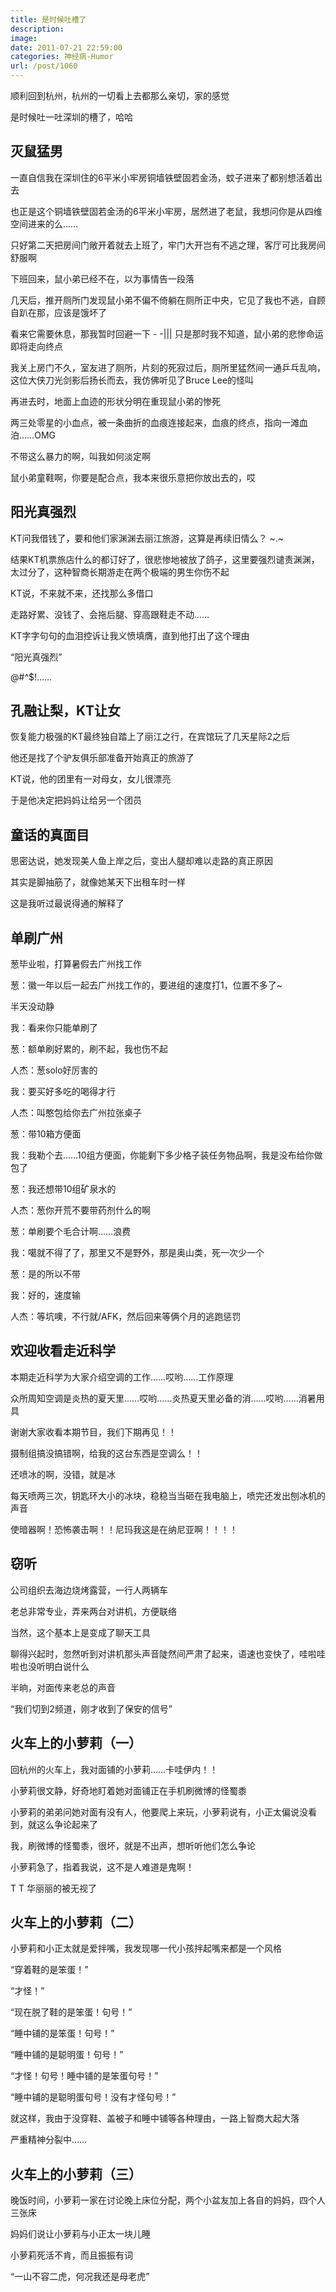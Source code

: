 ```yaml
---
title: 是时候吐槽了
description: 
image: 
date: 2011-07-21 22:59:00
categories: 神经病-Humor
url: /post/1060
---
```


顺利回到杭州，杭州的一切看上去都那么亲切，家的感觉

是时候吐一吐深圳的槽了，哈哈

## 灭鼠猛男

一直自信我在深圳住的6平米小牢房铜墙铁壁固若金汤，蚊子进来了都别想活着出去

也正是这个铜墙铁壁固若金汤的6平米小牢房，居然进了老鼠，我想问你是从四维空间进来的么……

只好第二天把房间门敞开着就去上班了，牢门大开岂有不逃之理，客厅可比我房间舒服啊

下班回来，鼠小弟已经不在，以为事情告一段落

几天后，推开厕所门发现鼠小弟不偏不倚躺在厕所正中央，它见了我也不逃，自顾自趴在那，应该是饿坏了

看来它需要休息，那我暂时回避一下  - -|||   只是那时我不知道，鼠小弟的悲惨命运即将走向终点

我关上房门不久，室友进了厕所，片刻的死寂过后，厕所里猛然间一通乒乓乱响，这位大侠刀光剑影后扬长而去，我仿佛听见了Bruce Lee的怪叫

再进去时，地面上血迹的形状分明在重现鼠小弟的惨死

两三处零星的小血点，被一条曲折的血痕连接起来，血痕的终点，指向一滩血泊……OMG

不带这么暴力的啊，叫我如何淡定啊

鼠小弟童鞋啊，你要是配合点，我本来很乐意把你放出去的，哎

## 阳光真强烈

KT问我借钱了，要和他们家渊渊去丽江旅游，这算是再续旧情么？   ~.~

结果KT机票旅店什么的都订好了，很悲惨地被放了鸽子，这里要强烈谴责渊渊，太过分了，这种智商长期游走在两个极端的男生你伤不起

KT说，不来就不来，还找那么多借口

走路好累、没钱了、会拖后腿、穿高跟鞋走不动……

KT字字句句的血泪控诉让我义愤填膺，直到他打出了这个理由

“阳光真强烈”

@#^$!……

## 孔融让梨，KT让女

恢复能力极强的KT最终独自踏上了丽江之行，在宾馆玩了几天星际2之后

他还是找了个驴友俱乐部准备开始真正的旅游了

KT说，他的团里有一对母女，女儿很漂亮

于是他决定把妈妈让给另一个团员

## 童话的真面目

思密达说，她发现美人鱼上岸之后，变出人腿却难以走路的真正原因

其实是脚抽筋了，就像她某天下出租车时一样

这是我听过最说得通的解释了

## 单刷广州

葱毕业啦，打算暑假去广州找工作

葱：徽一年以后一起去广州找工作的，要进组的速度打1，位置不多了~

半天没动静

我：看来你只能单刷了

葱：额单刷好累的，刷不起，我也伤不起

人杰：葱solo好厉害的

我：要买好多吃的喝得才行

人杰：叫憨包给你去广州拉张桌子

葱：带10箱方便面

我：我勒个去……10组方便面，你能剩下多少格子装任务物品啊，我是没布给你做包了

葱：我还想带10组矿泉水的

人杰：葱你开荒不要带药剂什么的啊

葱：单刷要个毛合计啊……浪费

我：噶就不得了了，那里又不是野外，那是奥山类，死一次少一个

葱：是的所以不带

我：好的，速度输

人杰：等坑噢，不行就/AFK，然后回来等俩个月的逃跑惩罚

## 欢迎收看走近科学

本期走近科学为大家介绍空调的工作……哎哟……工作原理

众所周知空调是炎热的夏天里……哎哟……炎热夏天里必备的消……哎哟……消暑用具

谢谢大家收看本期节目，我们下期再见！！

摄制组搞没搞错啊，给我的这台东西是空调么！！

还喷冰的啊，没错，就是冰

每天喷两三次，钥匙环大小的冰块，稳稳当当砸在我电脑上，喷完还发出刨冰机的声音

使暗器啊！恐怖袭击啊！！尼玛我这是在纳尼亚啊！！！！

## 窃听

公司组织去海边烧烤露营，一行人两辆车

老总非常专业，弄来两台对讲机，方便联络

当然，这个基本上是变成了聊天工具

聊得兴起时，忽然听到对讲机那头声音陡然间严肃了起来，语速也变快了，哇啦哇啦也没听明白说什么

半晌，对面传来老总的声音

“我们切到2频道，刚才收到了保安的信号”

## 火车上的小萝莉（一）

回杭州的火车上，我对面铺的小萝莉……卡哇伊内！！

小萝莉很文静，好奇地盯着她对面铺正在手机刷微博的怪蜀黍

小萝莉的弟弟问她对面有没有人，他要爬上来玩，小萝莉说有，小正太偏说没看到，就这么争论起来了

我，刷微博的怪蜀黍，很坏，就是不出声，想听听他们怎么争论

小萝莉急了，指着我说，这不是人难道是鬼啊！

T T  华丽丽的被无视了

## 火车上的小萝莉（二）

小萝莉和小正太就是爱拌嘴，我发现哪一代小孩拌起嘴来都是一个风格

“穿着鞋的是笨蛋！”

“才怪！”

“现在脱了鞋的是笨蛋！句号！”

“睡中铺的是笨蛋！句号！”

“睡中铺的是聪明蛋！句号！”

“才怪！句号！睡中铺的是笨蛋句号！”

“睡中铺的是聪明蛋句号！没有才怪句号！”

就这样，我由于没穿鞋、盖被子和睡中铺等各种理由，一路上智商大起大落

严重精神分裂中……

## 火车上的小萝莉（三）

晚饭时间，小萝莉一家在讨论晚上床位分配，两个小盆友加上各自的妈妈，四个人三张床

妈妈们说让小萝莉与小正太一块儿睡

小萝莉死活不肯，而且振振有词

“一山不容二虎，何况我还是母老虎”